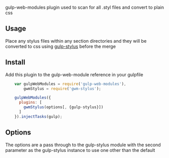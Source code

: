 gulp-web-modules plugin used to scan for all .styl files and convert to plain css

Usage
-----
Place any stylus files within any section directories and they will be converted to css using [gulp-stylus](https://github.com/stevelacy/gulp-stylus) before the merge

Install
------
Add this plugin to the gulp-web-module reference in your gulpfile
```javascript
    var gulpWebModules = require('gulp-web-modules'),
        gwmStylus = require('gwm-stylus');

    gulpWebModules({
      plugins: [
        gwmStylus(options[, {gulp-stylus}])
      ]
    }).injectTasks(gulp);
```

Options
-------
The options are a pass through to the gulp-stylus module with the second parameter as the gulp-stylus instance to use one other than the default
